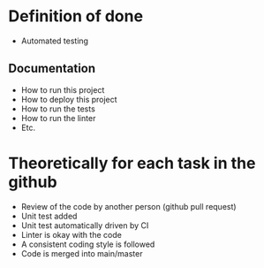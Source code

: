 # Definition of done

- Automated testing

## Documentation

- How to run this project
- How to deploy this project
- How to run the tests
- How to run the linter
- Etc.

# Theoretically for each task in the github
- Review of the code by another person (github pull request)
- Unit test added
- Unit test automatically driven by CI
- Linter is okay with the code
- A consistent coding style is followed
- Code is merged into main/master
